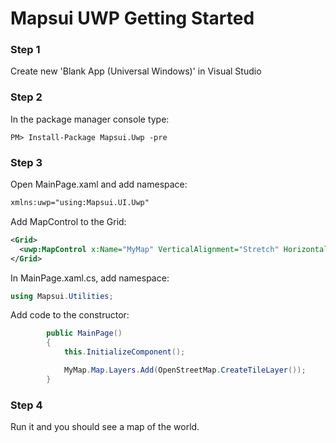 # Mapsui UWP Getting Started

### Step 1 

Create new 'Blank App (Universal Windows)' in Visual Studio

### Step 2

In the package manager console type:
```console
PM> Install-Package Mapsui.Uwp -pre
```

### Step 3

Open MainPage.xaml and add namespace:

```xml
xmlns:uwp="using:Mapsui.UI.Uwp"
```

Add MapControl to the Grid:

```xml
<Grid>
  <uwp:MapControl x:Name="MyMap" VerticalAlignment="Stretch" HorizontalAlignment="Stretch" />
</Grid>
```


In MainPage.xaml.cs, add namespace:

```csharp
using Mapsui.Utilities;
```

Add code to the constructor:

```csharp
        public MainPage()
        {
            this.InitializeComponent();

            MyMap.Map.Layers.Add(OpenStreetMap.CreateTileLayer());
        }

```

### Step 4

Run it and you should see a map of the world.
